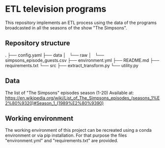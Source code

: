 # ETL television programs

This repository implements an ETL process using the data of the programs broadcasted in all the seasons of the show "The Simpsons". 

## Repository structure
.
├── config.yaml
├── data
│   └── raw
│       └── simpsons_episode_guests.csv
├── environment.yml
├── README.md
├── requirements.txt
└── src
    ├── extract_transform.py
    └── utility.py

## Data

The list of "The Simpsons" episodes season (1-20)
Available at: 
https://en.wikipedia.org/wiki/List_of_The_Simpsons_episodes_(seasons_1%E2%80%9320)#Season_1_(1989%E2%80%9390)



## Working environment

The working environment of this project can be recreated using a conda environment or via pip installation. For that purpose the files "environment.yml" and "requirements.txt" are provided.

